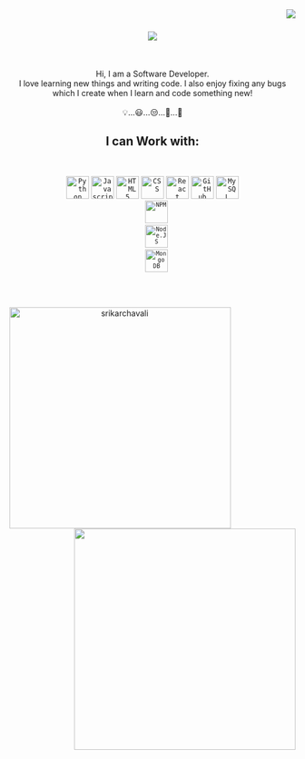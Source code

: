 <!-- <h1 align="center">Hi 👋, I'm Srikar Chavali!</h1>
<br>

- 🔭 I’m currently working on a course to become a full stack developer 
- 🌱 I’m currently learning HTML, CSS and JavaScript -->


<img align="right" src="https://visitor-badge.laobi.icu/badge?page_id=srikarchavali">

<h1 align="center">
  <a href="https://git.io/typing-svg">
    <img src="https://readme-typing-svg.herokuapp.com/?lines=Hello,+There!+👋;I+am+Srikar Chavali+....;Nice+to+meet+you!&center=true&size=30">
  </a>
</h1>
<br>
<p align="center">
  Hi, I am a Software Developer.
  <br>
  I love learning new things and writing code. I also enjoy fixing any bugs which I create when I learn and code something new!
  <br>
  <br>
  💡...😃...😒...🤔...🤩
</p>


<h2 align="center">I can Work with:<br></h2>
<br>
<p align="center">
  <code><img title="Python" height="40" src="https://upload.wikimedia.org/wikipedia/commons/thumb/c/c3/Python-logo-notext.svg/768px-Python-logo-notext.svg.png"></code>
  <code><img title="Javascript" height="40" src="https://upload.wikimedia.org/wikipedia/commons/6/6a/JavaScript-logo.png"></code>
  <code><img title="HTML5" height="40" src="https://upload.wikimedia.org/wikipedia/commons/thumb/6/61/HTML5_logo_and_wordmark.svg/512px-HTML5_logo_and_wordmark.svg.png"></code>
  <code><img title="CSS" height="40" src="https://upload.wikimedia.org/wikipedia/commons/thumb/d/d5/CSS3_logo_and_wordmark.svg/1200px-CSS3_logo_and_wordmark.svg.png"></code>
  <code><img title="React" height="40" src="https://www.import.io/wp-content/uploads/2017/10/React-logo-1.png"></code>
  <code><img title="GitHub" height="40" src="https://cdn-icons-png.flaticon.com/512/25/25231.png"></code>
  <code><img title="MySQL" height="40" src="https://download.logo.wine/logo/MySQL/MySQL-Logo.wine.png"</code>
  <code><img title="NPM" height="40" src="https://upload.wikimedia.org/wikipedia/commons/thumb/d/db/Npm-logo.svg/2560px-Npm-logo.svg.png"></code>
  <code><img title="Node.JS" height="40" src="https://upload.wikimedia.org/wikipedia/commons/thumb/d/d9/Node.js_logo.svg/1280px-Node.js_logo.svg.png"></code>
  <code><img title="Mongo DB" height="40" src="https://www.logolynx.com/images/logolynx/99/991650c8d4d9179da5a7432655fb2b0e.png"></code>
  </code>
</p>
<br>
<p align=center>
  <div align=center>
    <a href="https://github.com/srikarchavali/github-readme-streak-stats" title="Go to Source">
      <img align="left" width=390 src="https://github-readme-streak-stats.herokuapp.com/?user=srikarchavali&theme=react&border=61dafb&hide_border=true" alt="srikarchavali" />
    </a>
    <a href="https://github.com/srikarchavali/github-readme-stats" title="Go to Source">
      <img align="right" width=390 src="https://github-readme-stats.vercel.app/api?username=srikarchavali&show_icons=true&theme=react&border_color=61dafb&hide_border=true" />
    </a>
  </div>
</p>
<!--
**srikarchavali/srikarchavali** is a ✨ _special_ ✨ repository because its `README.md` (this file) appears on your GitHub profile.

Here are some ideas to get you started:

- 🔭 I’m currently working on a course to become a full stack developer 
- 🌱 I’m currently learning HTML, CSS and JavaScript
- 👯 I’m looking to collaborate on ...
- 🤔 I’m looking for help with ...
- 💬 Ask me about ...
- 📫 How to reach me: ...
- 😄 Pronouns: ...
- ⚡ Fun fact: ...
-->
